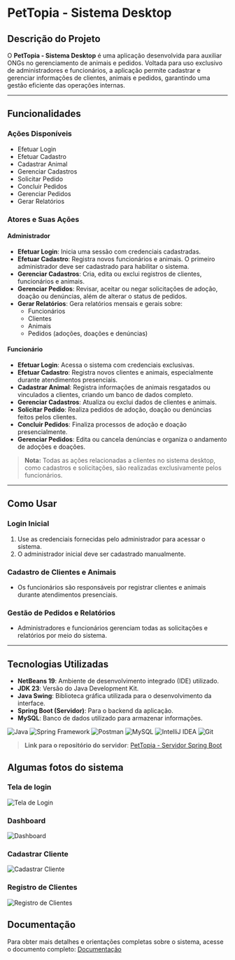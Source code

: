 # **PetTopia - Sistema Desktop**

## **Descrição do Projeto**
O **PetTopia - Sistema Desktop** é uma aplicação desenvolvida para auxiliar ONGs no gerenciamento de animais e pedidos. Voltada para uso exclusivo de administradores e funcionários, a aplicação permite cadastrar e gerenciar informações de clientes, animais e pedidos, garantindo uma gestão eficiente das operações internas.

---

## **Funcionalidades**

### **Ações Disponíveis**
- Efetuar Login
- Efetuar Cadastro
- Cadastrar Animal
- Gerenciar Cadastros
- Solicitar Pedido
- Concluir Pedidos
- Gerenciar Pedidos
- Gerar Relatórios

### **Atores e Suas Ações**
#### **Administrador**
- **Efetuar Login**: Inicia uma sessão com credenciais cadastradas.
- **Efetuar Cadastro**: Registra novos funcionários e animais. O primeiro administrador deve ser cadastrado para habilitar o sistema.
- **Gerenciar Cadastros**: Cria, edita ou exclui registros de clientes, funcionários e animais.
- **Gerenciar Pedidos**: Revisar, aceitar ou negar solicitações de adoção, doação ou denúncias, além de alterar o status de pedidos.
- **Gerar Relatórios**: Gera relatórios mensais e gerais sobre:
  - Funcionários
  - Clientes
  - Animais
  - Pedidos (adoções, doações e denúncias)

#### **Funcionário**
- **Efetuar Login**: Acessa o sistema com credenciais exclusivas.
- **Efetuar Cadastro**: Registra novos clientes e animais, especialmente durante atendimentos presenciais.
- **Cadastrar Animal**: Registra informações de animais resgatados ou vinculados a clientes, criando um banco de dados completo.
- **Gerenciar Cadastros**: Atualiza ou exclui dados de clientes e animais.
- **Solicitar Pedido**: Realiza pedidos de adoção, doação ou denúncias feitos pelos clientes.
- **Concluir Pedidos**: Finaliza processos de adoção e doação presencialmente.
- **Gerenciar Pedidos**: Edita ou cancela denúncias e organiza o andamento de adoções e doações.

> **Nota:** Todas as ações relacionadas a clientes no sistema desktop, como cadastros e solicitações, são realizadas exclusivamente pelos funcionários.

---

## **Como Usar**

### **Login Inicial**
1. Use as credenciais fornecidas pelo administrador para acessar o sistema.
2. O administrador inicial deve ser cadastrado manualmente.

### **Cadastro de Clientes e Animais**
- Os funcionários são responsáveis por registrar clientes e animais durante atendimentos presenciais.

### **Gestão de Pedidos e Relatórios**
- Administradores e funcionários gerenciam todas as solicitações e relatórios por meio do sistema.

---

## **Tecnologias Utilizadas**
- **NetBeans 19**: Ambiente de desenvolvimento integrado (IDE) utilizado.
- **JDK 23**: Versão do Java Development Kit.
- **Java Swing**: Biblioteca gráfica utilizada para o desenvolvimento da interface.
- **Spring Boot (Servidor)**: Para o backend da aplicação.
- **MySQL**: Banco de dados utilizado para armazenar informações.

<div align="left">
    <img src="https://skillicons.dev/icons?i=java" title="Java"/>
    <img src="https://skillicons.dev/icons?i=spring" title="Spring Framework"/>
    <img src="https://skillicons.dev/icons?i=postman" title="Postman"/>
    <img src="https://skillicons.dev/icons?i=mysql" title="MySQL"/>
    <img src="https://skillicons.dev/icons?i=idea" title="IntelliJ IDEA"/>
    <img src="https://skillicons.dev/icons?i=git" title="Git"/>
</div>

> **Link para o repositório do servidor**: [PetTopia - Servidor Spring Boot](https://github.com/GabsFns/pettopia-ongveterinanaria-server)

## **Algumas fotos do sistema**
### Tela de login  
![Tela de Login](https://github.com/user-attachments/assets/665fbe2c-5f6d-4c55-ad3a-e4e987f7ebbe)

### Dashboard  
![Dashboard](https://github.com/user-attachments/assets/ecfb6887-db11-4376-90a9-ba9ebd3ed66c)

### Cadastrar Cliente  
![Cadastrar Cliente](https://github.com/user-attachments/assets/d022c87f-8d94-425d-a256-6a416fb1129d)

### Registro de Clientes  
![Registro de Clientes](https://github.com/user-attachments/assets/825042bc-c979-43f7-bf72-6031eef10c3a)

## **Documentação**
Para obter mais detalhes e orientações completas sobre o sistema, acesse o documento completo:
[Documentação](https://drive.google.com/open?id=1N5_uDoOu_VjvPYfos-pTdC11uffNZ52q&usp=drive_copy)
